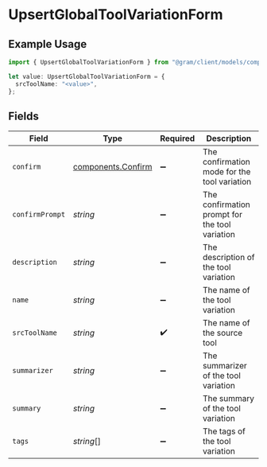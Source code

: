 # UpsertGlobalToolVariationForm

## Example Usage

```typescript
import { UpsertGlobalToolVariationForm } from "@gram/client/models/components";

let value: UpsertGlobalToolVariationForm = {
  srcToolName: "<value>",
};
```

## Fields

| Field                                                    | Type                                                     | Required                                                 | Description                                              |
| -------------------------------------------------------- | -------------------------------------------------------- | -------------------------------------------------------- | -------------------------------------------------------- |
| `confirm`                                                | [components.Confirm](../../models/components/confirm.md) | :heavy_minus_sign:                                       | The confirmation mode for the tool variation             |
| `confirmPrompt`                                          | *string*                                                 | :heavy_minus_sign:                                       | The confirmation prompt for the tool variation           |
| `description`                                            | *string*                                                 | :heavy_minus_sign:                                       | The description of the tool variation                    |
| `name`                                                   | *string*                                                 | :heavy_minus_sign:                                       | The name of the tool variation                           |
| `srcToolName`                                            | *string*                                                 | :heavy_check_mark:                                       | The name of the source tool                              |
| `summarizer`                                             | *string*                                                 | :heavy_minus_sign:                                       | The summarizer of the tool variation                     |
| `summary`                                                | *string*                                                 | :heavy_minus_sign:                                       | The summary of the tool variation                        |
| `tags`                                                   | *string*[]                                               | :heavy_minus_sign:                                       | The tags of the tool variation                           |